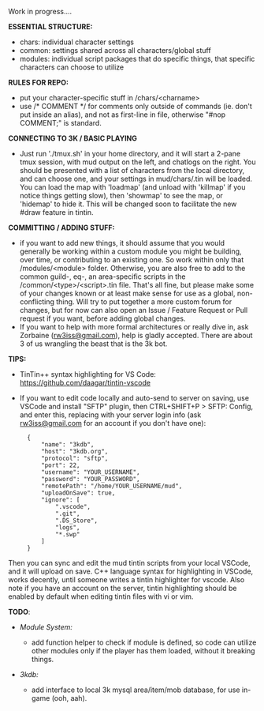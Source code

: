 Work in progress....


**ESSENTIAL STRUCTURE:**
* chars: individual character settings
* common: settings shared across all characters/global stuff
* modules: individual script packages that do specific things, that specific characters can choose to utilize


**RULES FOR REPO:**
* put your character-specific stuff in /chars/\<charname\>
* use /* COMMENT */ for comments only outside of commands (ie. don't put inside an alias), and not as first-line in file, otherwise "#nop COMMENT;" is standard.


**CONNECTING TO 3K / BASIC PLAYING**
* Just run './tmux.sh' in your home directory, and it will start a 2-pane tmux session, with mud output on the left, and chatlogs on the right. You should be presented with a list of characters from the local directory, and can choose one, and your settings in mud/chars/<char>.tin will be loaded. You can load the map with 'loadmap' (and unload with 'killmap' if you notice things getting slow), then 'showmap' to see the map, or 'hidemap' to hide it. This will be changed soon to facilitate the new #draw feature in tintin.
        

**COMMITTING / ADDING STUFF:**
* if you want to add new things, it should assume that you would generally be working within a custom module you might be building, over time, or contributing to an existing one. So work within only that /modules/\<module\> folder. Otherwise, you are also free to add to the common guild-, eq-, an area-specific scripts in the /common/\<type\>/\<script\>.tin file. That's all fine, but please make some of your changes known or at least make sense for use as a global, non-conflicting thing. Will try to put together a more custom forum for changes, but for now can also open an Issue / Feature Request or Pull request if you want, before adding global changes. 
* If you want to help with more formal architectures or really dive in, ask Zorbaine (rw3iss@gmail.com), help is gladly accepted. There are about 3 of us wrangling the beast that is the 3k bot.


**TIPS:**
* TinTin++ syntax highlighting for VS Code: https://github.com/daagar/tintin-vscode
* If you want to edit code locally and auto-send to server on saving, use VSCode and install "SFTP" plugin, then CTRL+SHIFT+P > SFTP: Config, and enter this, replacing with your server login info (ask rw3iss@gmail.com for an account if you don't have one):

        {
            "name": "3kdb",
            "host": "3kdb.org",
            "protocol": "sftp",
            "port": 22,
            "username": "YOUR_USERNAME",
            "password": "YOUR_PASSWORD",
            "remotePath": "/home/YOUR_USERNAME/mud",
            "uploadOnSave": true,
            "ignore": [
                ".vscode",
                ".git",
                ".DS_Store",
                "logs",
                "*.swp"
            ]
        }

Then you can sync and edit the mud tintin scripts from your local VSCode, and it will upload on save. C++ language syntax for highlighting in VSCode, works decently, until someone writes a tintin highlighter for vscode. Also note if you have an account on the server, tintin highlighting should be enabled by default when editing tintin files with vi or vim.


**TODO**:
* *Module System:*
    - add function helper to check if module is defined, so code can utilize other modules only if the player has them loaded, without it breaking things.
    
* *3kdb:*
    - add interface to local 3k mysql area/item/mob database, for use in-game (ooh, aah).

